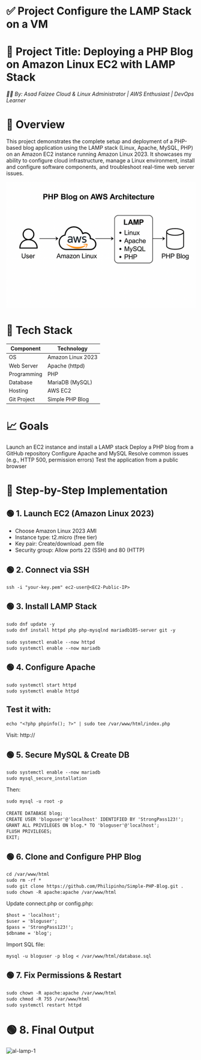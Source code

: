 # ✅ Project Configure the LAMP Stack on a VM 
# 🧰 Project Title: Deploying a PHP Blog on Amazon Linux EC2 with LAMP Stack

*👨‍💻 By: Asad Faizee*
*Cloud & Linux Administrator | AWS Enthusiast | DevOps Learner*

# 📌 Overview

This project demonstrates the complete setup and deployment of a PHP-based blog application using the LAMP stack (Linux, Apache, MySQL, PHP) on an Amazon EC2 instance running Amazon Linux 2023. It showcases my ability to configure cloud infrastructure, manage a Linux environment, install and configure software components, and troubleshoot real-time web server issues.

![diagram](https://github.com/Faizee-Asad/RHCSA-and-RHCSE/blob/main/Projects/LAMP%20Stack/file_00000000df0c61f8bdadce7b0b98ede6.png)

# 🧱 Tech Stack

| Component   | Technology        |
| ----------- | ----------------- |
| OS          | Amazon Linux 2023 |
| Web Server  | Apache (httpd)    |
| Programming | PHP               |
| Database    | MariaDB (MySQL)   |
| Hosting     | AWS EC2           |
| Git Project | Simple PHP Blog   |

# 📈 Goals

Launch an EC2 instance and install a LAMP stack
Deploy a PHP blog from a GitHub repository
Configure Apache and MySQL
Resolve common issues (e.g., HTTP 500, permission errors)
Test the application from a public browser

# 🔧 Step-by-Step Implementation

## 🟢 1. Launch EC2 (Amazon Linux 2023)

- Choose Amazon Linux 2023 AMI
- Instance type: t2.micro (free tier)
- Key pair: Create/download .pem file
- Security group: Allow ports 22 (SSH) and 80 (HTTP)

## 🟢 2. Connect via SSH

```
ssh -i "your-key.pem" ec2-user@<EC2-Public-IP>
```
## 🟢 3. Install LAMP Stack
```
sudo dnf update -y
sudo dnf install httpd php php-mysqlnd mariadb105-server git -y

sudo systemctl enable --now httpd
sudo systemctl enable --now mariadb
```


## 🟢 4. Configure Apache
```
sudo systemctl start httpd
sudo systemctl enable httpd
```

## Test it with:

```
echo "<?php phpinfo(); ?>" | sudo tee /var/www/html/index.php
```
Visit: http://<EC2-Public-IP>

## 🟢 5. Secure MySQL & Create DB
```
sudo systemctl enable --now mariadb
sudo mysql_secure_installation
```
Then:

```
sudo mysql -u root -p

CREATE DATABASE blog;
CREATE USER 'bloguser'@'localhost' IDENTIFIED BY 'StrongPass123!';
GRANT ALL PRIVILEGES ON blog.* TO 'bloguser'@'localhost';
FLUSH PRIVILEGES;
EXIT;
```

## 🟢 6. Clone and Configure PHP Blog

```
cd /var/www/html
sudo rm -rf *
sudo git clone https://github.com/Philipinho/Simple-PHP-Blog.git .
sudo chown -R apache:apache /var/www/html
```
Update connect.php or config.php:

```
$host = 'localhost';
$user = 'bloguser';
$pass = 'StrongPass123!';
$dbname = 'blog';
```
Import SQL file:

```
mysql -u bloguser -p blog < /var/www/html/database.sql
```

## 🟢 7. Fix Permissions & Restart

```
sudo chown -R apache:apache /var/www/html
sudo chmod -R 755 /var/www/html
sudo systemctl restart httpd
```

# 🟢 8. Final Output

![al-lamp-1](https://github.com/user-attachments/assets/efd75fa5-930c-4aec-9504-19064748bfca)
